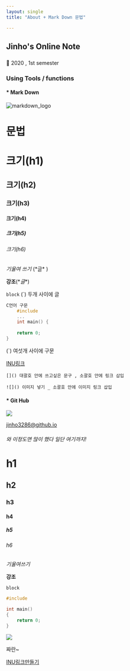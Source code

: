 ```yaml
---
layout: single
title: "About + Mark Down 문법"

---
```


## Jinho's Online Note



### 

:articulated_lorry:  2020 , 1st semester

###  Using Tools / functions





#### * Mark Down



![markdown_logo](https://raw.github.com/dcurtis/markdown-mark/master/png/208x128.png)



# 문법



# 크기(h1)

## 크기(h2)

### 크기(h3)

#### 크기(h4)

##### 크기(h5)

###### 크기(h6)



*기울여 쓰기*  (\*글* )

**강조**(\**글**)

`block`  (`) 두개 사이에 글

```c
C언어 구문 
    #include
    ...
    int main() {
    
    return 0;
}
```

(`) 여섯개 사이에 구문



[INU링크](http://cyber.inu.ac.kr/)

`[]() 대괄호 안에 쓰고싶은 문구 , 소괄호 안에 링크 삽입`

`![]() 이미지 넣기 _ 소괄호 안에 이미지 링크 삽입`





#### * Git Hub

![](https://cdn.icon-icons.com/icons2/936/PNG/512/github-logo_icon-icons.com_73546.png)



[jinho3286@github.io](https://github.com/jinho3286/jinho3286.github.io)







###### 와 이정도면 많이 했다 일단 여기까지!







# h1

## h2

### h3

#### h4

##### h5

###### h6



*기울여쓰기*

**강조**

`block`

```c
#include

int main() 
{
    return 0;
}
```



![](http://economychosun.com/query/upload/322/20191103221129_fgyjnwts.jpg)

짜란~



[INU링크만들기](http://cyber.inu.ac.kr/)





